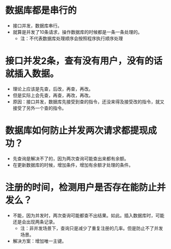 # 数据库都是串行的
* 接口并发，数据库串行。
* 就算是并发了10条请求，操作数据库的时候都是一条一条处理的。
    - 注：不代表数据库处理顺序会按照程序执行顺序处理

# 接口并发2条，查有没有用户，没有的话就插入数据。
* 理论上应该是先查，后改，再查，再改。
* 但是实际上会先查，再查，再改，再改。
* 原因：接口并发，数据库先接受到查的指令，还没来得及接受改的指令，就又接受了另外一个查的指令。

# 数据库如何防止并发两次请求都提现成功？
* 先查询是解决不了的，因为两次查询可能查出来都有余额。
* 在更新数据库的时候，增加条件，增加有余额才处理的条件。

# 注册的时间，检测用户是否存在能防止并发么？
* 不能，因为并发时，两次查询可能都查不出结果。如此。插入数据库时，可能还是会出现两条记录。
    - 注：非并发场景下，查询只是减少了重复注册的几率。但是防止不了并发场景。
* 解决方案：增加唯一主键。
